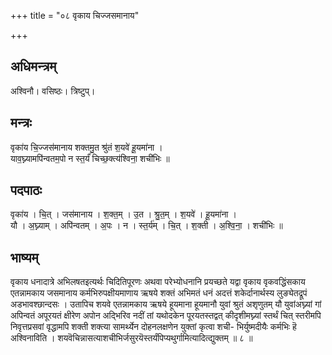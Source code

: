 +++
title = "०८ वृकाय चिज्जसमानाय"

+++
## अधिमन्त्रम्
अश्विनौ। वसिष्ठः। त्रिष्टुप्।

## मन्त्रः
वृका॑य चि॒ज्जस॑मानाय शक्तमु॒त श्रु॑तं श॒यवे॑ हू॒यमा॑ना ।  
याव॒घ्न्यामपि॑न्वतम॒पो न स्त॒र्यं॑ चिच्छ॒क्त्य॑श्विना॒ शची॑भिः ॥

## पदपाठः
वृका॑य । चि॒त् । जस॑मानाय । श॒क्त॒म् । उ॒त । श्रु॒त॒म् । श॒यवे॑ । हू॒यमा॑ना ।  
यौ । अ॒घ्न्याम् । अपि॑न्वतम् । अ॒पः । न । स्त॒र्य॑म् । चि॒त् । श॒क्ती । अ॒श्वि॒ना॒ । शची॑भिः ॥

## भाष्यम्
वृकाय धनादात्रे अभिलषतइत्यर्थः चिदितिपूरणः अथवा परेभ्योधनानि प्रयच्छते यद्वा वृकाय वृकवद्धिंसकाय एतन्नामकाय जसमानाय कर्मभिरुपक्षीयमाणाय ऋषये शक्तं अभिमतं धनं अदत्तं शकेर्दानार्थस्य लुङ्येतद्रूपं अडभावश्छान्दसः । उतापिच शयवे एतन्नामकाय ऋषये हूयमाना हूयमानौ युवां श्रुतं अशृणुतम् यौ युवांअघ्न्यां गां अपिन्वतं अपूरयतं क्षीरेण अपोन अद्भिरिव नदीं तां यथोदकेन पूरयतस्तद्वत् कीदृशीमघ्न्यां स्तर्थं चित् स्तरीमपि निवृत्तप्रसवां वृद्धामपि शक्ती शक्त्या सामर्थ्येन दोहनलक्षणेन युक्‍तां कृत्वा शची- भिर्युष्मदीयैः कर्मभिः हॆ अश्विनाविति । शयवॆचिन्नासत्याशचीभिर्जसुरयॆस्तर्यंपिप्यथुर्गामित्यादित्द्युक्तम् ॥ ८ ॥